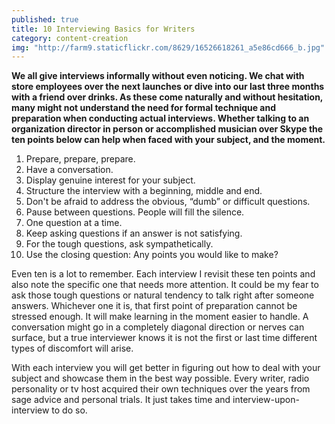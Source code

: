 ```yaml
---
published: true
title: 10 Interviewing Basics for Writers
category: content-creation
img: "http://farm9.staticflickr.com/8629/16526618261_a5e86cd666_b.jpg"
---
```


**We all give interviews informally without even noticing. We chat with store employees over the next launches or dive into our last three months with a friend over drinks. As these come naturally and without hesitation, many might not understand the need for formal technique and preparation when conducting actual interviews. Whether talking to an organization director in person or accomplished musician over Skype the ten points below can help when faced with your subject, and the moment.** 

1. Prepare, prepare, prepare.
2. Have a conversation.
3. Display genuine interest for your subject.
4. Structure the interview with a beginning, middle and end.
5. Don't be afraid to address the obvious, “dumb” or difficult questions.
6. Pause between questions. People will fill the silence.
7. One question at a time.
8. Keep asking questions if an answer is not satisfying.
9. For the tough questions, ask sympathetically.
10. Use the closing question: Any points you would like to make?

Even ten is a lot to remember. Each interview I revisit these ten points and also note the specific one that needs more attention. It could be my fear to ask those tough questions or natural tendency to talk right after someone answers. Whichever one it is, that first point of preparation cannot be stressed enough. It will make learning in the moment easier to handle. A conversation might go in a completely diagonal direction or nerves can surface, but a true interviewer knows it is not the first or last time different types of discomfort will arise.  

With each interview you will get better in figuring out how to deal with your subject and showcase them in the best way possible. Every writer, radio personality or tv host acquired their own techniques over the years from sage advice and personal trials. It just takes time and interview-upon-interview to do so.
